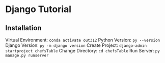 # Django Tutorial

## Installation

Virtual Environment: `conda activate out312`
Python Version: `py --version`
Django Version: `py -m django version`
Create Project: `django-admin startproject chefsTable`
Change Directory: `cd chefsTable`
Run Server: `py manage.py runserver`
